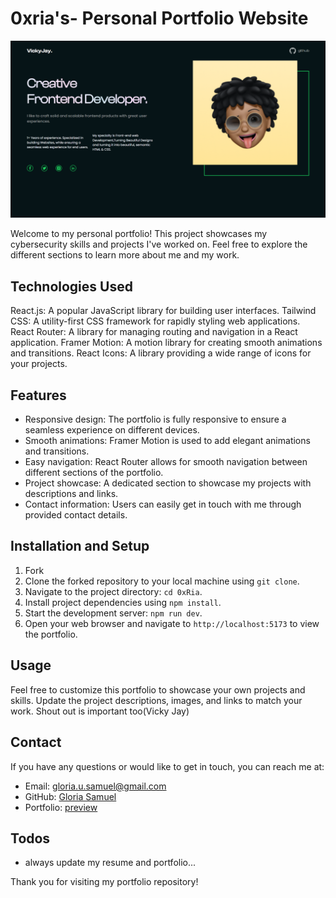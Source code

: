 # 0xria's- Personal Portfolio Website

![0xria's Portfolio Screenshot](./public/images/cover.png)

Welcome to my personal portfolio! This project showcases my cybersecurity skills and projects I've worked on. Feel free to explore the different sections to learn more about me and my work.

## Technologies Used

React.js: A popular JavaScript library for building user interfaces.
Tailwind CSS: A utility-first CSS framework for rapidly styling web applications.
React Router: A library for managing routing and navigation in a React application.
Framer Motion: A motion library for creating smooth animations and transitions.
React Icons: A library providing a wide range of icons for your projects.


## Features

- Responsive design: The portfolio is fully responsive to ensure a seamless experience on different devices.
- Smooth animations: Framer Motion is used to add elegant animations and transitions.
- Easy navigation: React Router allows for smooth navigation between different sections of the portfolio.
- Project showcase: A dedicated section to showcase my projects with descriptions and links.
- Contact information: Users can easily get in touch with me through provided contact details.

## Installation and Setup

1.  Fork
2.  Clone the forked repository to your local machine using `git clone`.
3.  Navigate to the project directory: `cd 0xRia`.
4.  Install project dependencies using `npm install`.
5.  Start the development server: `npm run dev`.
6.  Open your web browser and navigate to `http://localhost:5173` to view the portfolio.

## Usage

Feel free to customize this portfolio to showcase your own projects and skills. Update the project descriptions, images, and links to match your work. Shout out is important too(Vicky Jay)

## Contact

If you have any questions or would like to get in touch, you can reach me at:

- Email: gloria.u.samuel@gmail.com
- GitHub: [Gloria Samuel](https://github.com/0xria)
- Portfolio: [preview](https://www.)

## Todos

- always update my resume and portfolio...

Thank you for visiting my portfolio repository!
